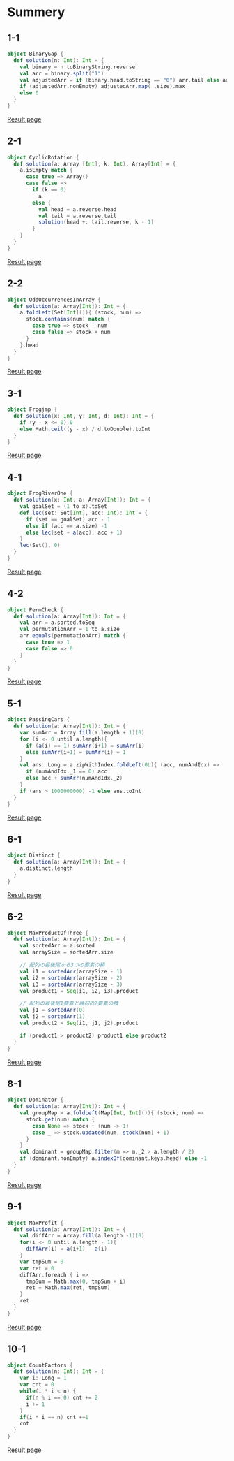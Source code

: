 # Summery

## 1-1
```scala
object BinaryGap {
  def solution(n: Int): Int = {
    val binary = n.toBinaryString.reverse
    val arr = binary.split("1")
    val adjustedArr = if (binary.head.toString == "0") arr.tail else arr
    if (adjustedArr.nonEmpty) adjustedArr.map(_.size).max
    else 0
  }
}
```
[Result page](https://app.codility.com/demo/results/training2928W4-JJK/)

## 2-1
```scala
object CyclicRotation {
  def solution(a: Array [Int], k: Int): Array[Int] = {
    a.isEmpty match {
      case true => Array()
      case false =>
        if (k == 0)
          a
        else {
          val head = a.reverse.head
          val tail = a.reverse.tail
          solution(head +: tail.reverse, k - 1)
        }
    }
  }
}
```
[Result page](https://app.codility.com/demo/results/trainingH2ESKE-JEN/)

## 2-2
```scala
object OddOccurrencesInArray {
  def solution(a: Array[Int]): Int = {
    a.foldLeft(Set[Int]()){ (stock, num) =>
      stock.contains(num) match {
        case true => stock - num
        case false => stock + num
      }
    }.head
  }
}
```
[Result page](https://app.codility.com/demo/results/trainingCEAU63-TV5/)


## 3-1
```scala
object Frogjmp {
  def solution(x: Int, y: Int, d: Int): Int = {
    if (y - x <= 0) 0
    else Math.ceil((y - x) / d.toDouble).toInt
  }
}
```
[Result page](https://app.codility.com/demo/results/trainingB4NR9D-V7U/)

## 4-1
```scala
object FrogRiverOne {
  def solution(x: Int, a: Array[Int]): Int = {
    val goalSet = (1 to x).toSet
    def lec(set: Set[Int], acc: Int): Int = {
      if (set == goalSet) acc - 1
      else if (acc == a.size) -1
      else lec(set + a(acc), acc + 1)
    }
    lec(Set(), 0)
  }
}
```
[Result page](https://app.codility.com/demo/results/trainingX2C8SS-TQG/)

## 4-2
```scala
object PermCheck {
  def solution(a: Array[Int]): Int = {
    val arr = a.sorted.toSeq
    val permutationArr = 1 to a.size
    arr.equals(permutationArr) match {
      case true => 1
      case false => 0
    }
  }
}
```
[Result page](https://app.codility.com/demo/results/trainingXC2SA2-9VY/)


## 5-1
```scala
object PassingCars {
  def solution(a: Array[Int]): Int = {
    var sumArr = Array.fill(a.length + 1)(0)
    for (i <- 0 until a.length){
      if (a(i) == 1) sumArr(i+1) = sumArr(i)
      else sumArr(i+1) = sumArr(i) + 1
    }
    val ans: Long = a.zipWithIndex.foldLeft(0L){ (acc, numAndIdx) =>
      if (numAndIdx._1 == 0) acc
      else acc + sumArr(numAndIdx._2)
    }
    if (ans > 1000000000) -1 else ans.toInt
  }
}
```
[Result page](https://app.codility.com/demo/results/trainingZAJ24V-RF5/)

## 6-1
```scala
object Distinct {
  def solution(a: Array[Int]): Int = {
    a.distinct.length
  }
}
```
[Result page](https://app.codility.com/demo/results/training6QYMAV-XFR/)

## 6-2
```scala
object MaxProductOfThree {
  def solution(a: Array[Int]): Int = {
    val sortedArr = a.sorted
    val arraySize = sortedArr.size

    // 配列の最後尾から3つの要素の積
    val i1 = sortedArr(arraySize - 1)
    val i2 = sortedArr(arraySize - 2)
    val i3 = sortedArr(arraySize - 3)
    val product1 = Seq(i1, i2, i3).product

    // 配列の最後尾1要素と最初の2要素の積
    val j1 = sortedArr(0)
    val j2 = sortedArr(1)
    val product2 = Seq(i1, j1, j2).product

    if (product1 > product2) product1 else product2
  }
}
```
[Result page](https://app.codility.com/demo/results/trainingSWUC2Z-3S7/)

## 8-1
```scala
object Dominator {
  def solution(a: Array[Int]): Int = {
    val groupMap = a.foldLeft(Map[Int, Int]()){ (stock, num) =>
      stock.get(num) match {
        case None => stock + (num -> 1)
        case _ => stock.updated(num, stock(num) + 1)
      }
    }
    val dominant = groupMap.filter(m => m._2 > a.length / 2)
    if (dominant.nonEmpty) a.indexOf(dominant.keys.head) else -1
  }
}
```
[Result page](https://app.codility.com/demo/results/training8SU4KZ-2Z3/)

## 9-1
```scala
object MaxProfit {
  def solution(a: Array[Int]): Int = {
    val diffArr = Array.fill(a.length -1)(0)
    for(i <- 0 until a.length - 1){
      diffArr(i) = a(i+1) - a(i)
    }
    var tmpSum = 0
    var ret = 0
    diffArr.foreach { i =>
      tmpSum = Math.max(0, tmpSum + i)
      ret = Math.max(ret, tmpSum)
    }
    ret
  }
}
```
[Result page](https://app.codility.com/demo/results/training36VWWN-P7S/)

## 10-1
```scala
object CountFactors {
  def solution(n: Int): Int = {
    var i: Long = 1
    var cnt = 0
    while(i * i < n) {
      if(n % i == 0) cnt += 2
      i += 1
    }
    if(i * i == n) cnt +=1
    cnt
  }
}
```
[Result page](https://app.codility.com/demo/results/trainingGPJ8B8-MTY/)